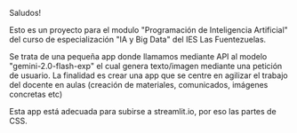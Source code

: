 Saludos!

Esto es un proyecto para el modulo "Programación de Inteligencia Artificial" del curso de especialización "IA y Big Data" del IES Las Fuentezuelas.

Se trata de una pequeña app donde llamamos mediante API al modelo "gemini-2.0-flash-exp" el cual genera texto/imagen mediante una petición de usuario.
La finalidad es crear una app que se centre en agilizar el trabajo del docente en aulas (creación de materiales, comunicados, imágenes concretas etc)

Esta app está adecuada para subirse a streamlit.io, por eso las partes de CSS.
